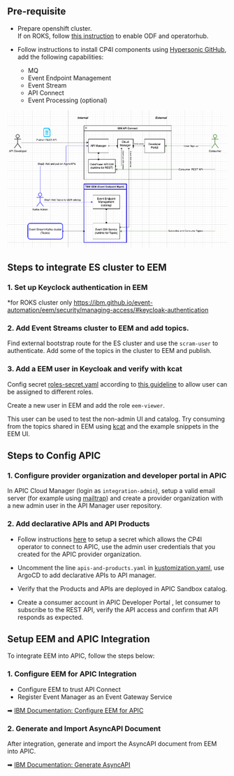 ## Pre-requisite
* Prepare openshift cluster.  
If on ROKS, follow [this instruction](https://cloud.ibm.com/docs/openshift?topic=openshift-deploy-odf-vpc&interface=ui) to enable ODF and operatorhub.

* Follow instructions to install CP4I components using [Hypersonic GitHub](https://github.com/Nordic-MVP-GitOps-Repos/hypersonic-lightweight-cp4im), add the following capabilities:
    - MQ
    - Event Endpoint Management
    - Event Stream
    - API Connect
    - Event Processing (optional)

![Integration Diagram](../../media/integration_diagram.png)

## Steps to integrate ES cluster to EEM

### 1. Set up Keyclock authentication in EEM 
*for ROKS cluster only
https://ibm.github.io/event-automation/eem/security/managing-access/#keycloak-authentication

### 2. Add Event Streams cluster to EEM and add topics.
Find external bootstrap route for the ES cluster and use the `scram-user` to authenticate. Add some of the topics in the cluster to EEM and publish.

### 3. Add a EEM user in Keycloak and verify with kcat
Config secret [roles-secret.yaml](../eventendpointmgmt/base/roles-secret.yaml) according to [this guideline](https://ibm.github.io/event-automation/eem/security/user-roles/#assign-roles-keycloak) to allow user can be assigned to different roles.

Create a new user in EEM and add the role `eem-viewer`. 

This user can be used to test the non-admin UI and catalog. Try consuming from the topics shared in EEM using [kcat](https://docs.confluent.io/platform/current/tools/kafkacat-usage.html) and the example snippets in the EEM UI.

## Steps to Config APIC

### 1. Configure provider organization and developer portal in APIC
In APIC Cloud Manager (login as `integration-admin`), setup a valid email server (for example using   [mailtrap](https://mailtrap.io/)) and create a provider organization with a new admin user in the API Manager user repository. 

### 2. Add declarative APIs and API Products

* Follow instructions [here](https://www.ibm.com/docs/en/cloud-paks/cp-integration/16.1.1?topic=resources-using-api-kubernetes-resource#add-the-api-resource-as-a-draft-to-an-api-manager__title__1) to setup a secret which allows the CP4I operator to connect to APIC, use the admin user credentials that you created for the APIC provider organization.


* Uncomment the line `apis-and-products.yaml` in [kustomization.yaml](../../argocd/kustomization.yaml), use ArgoCD to add declarative APIs to API manager. 

* Verify that the Products and APIs are deployed in APIC Sandbox catalog.

* Create a consumer account in APIC Developer Portal ,  let consumer to subscribe to the REST API,  verify the API access and confirm that API responds as expected. 

## Setup EEM and APIC Integration

To integrate EEM into APIC, follow the steps below:

### 1. Configure EEM for APIC Integration  
- Configure EEM to trust API Connect
- Register Event Manager as an Event Gateway Service

➡ [IBM Documentation: Configure EEM for APIC](https://ibm.github.io/event-automation/eem/integrating-with-apic/configure-eem-for-apic/)  

### 2. Generate and Import AsyncAPI Document  
After integration, generate and import the AsyncAPI document from EEM into APIC.  

➡ [IBM Documentation: Generate AsyncAPI](https://ibm.github.io/event-automation/eem/integrating-with-apic/generate-asyncapi/)  
